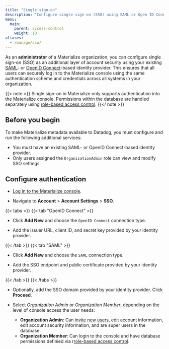 ```yaml
---
title: "Single sign-on"
description: "Configure single sign-on (SSO) using SAML or Open ID Connect as an additional layer of account security."
menu:
  main:
    parent: access-control
    weight: 10
aliases:
  - /manage/sso/
---
```


As an **administrator** of a Materialize organization, you can configure single
sign-on (SSO) as an additional layer of account security using your existing
[SAML](https://auth0.com/blog/how-saml-authentication-works/)- or
[OpenID Connect](https://auth0.com/intro-to-iam/what-is-openid-connect-oidc)-based
identity provider. This ensures that all users can securely log in to the
Materialize console using the same authentication scheme and credentials across
all systems in your organization.

{{< note >}}
Single sign-on in Materialize only supports authentication into the Materialize
console. Permissions within the database are handled separately using
[role-based access control](/manage/access-control/).
{{</ note >}}

## Before you begin

To make Materialize metadata available to Datadog, you must configure and run the following additional services:

* You must have an existing SAML- or OpenID Connect-based identity provider.
* Only users assigned the `OrganizationAdmin` role can view and modify SSO settings.

## Configure authentication

* [Log in to the Materialize console](https://console.materialize.com/).

* Navigate to **Account** > **Account Settings** > **SSO**.

{{< tabs >}}
{{< tab "OpenID Connect" >}}

* Click **Add New** and choose the `OpenID Connect` connection type.

* Add the issuer URL, client ID, and secret key provided by your identity provider.

{{< /tab >}}
{{< tab "SAML" >}}

* Click **Add New** and choose the `SAML` connection type.

* Add the SSO endpoint and public certificate provided by your identity provider.

{{< /tab >}}
{{< /tabs >}}

* Optionally, add the SSO domain provided by your identity provider. Click **Proceed**.

* Select *Organization Admin* or *Organization Member*, depending on the level
  of console access the user needs:

    - **Organization Admin**: Can [invite new users](/invite-users/), edit account information, edit account security information, and are super users in the database.
    - **Organization Member**: Can login to the console and have database permissions definied via r[role-based access control](/manage/access-control/).
